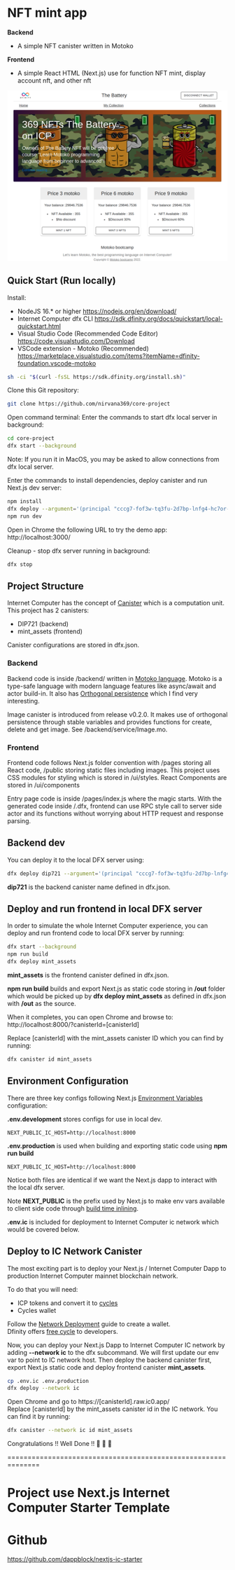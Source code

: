 # NFT mint app

**Backend**

- A simple NFT canister written in Motoko

**Frontend**

- A simple React HTML (Next.js) use for function NFT mint, display account nft, and other nft


![Screenshot](/public/Screenshot.png)

## Quick Start (Run locally)

Install:

- NodeJS 16.\* or higher https://nodejs.org/en/download/
- Internet Computer dfx CLI https://sdk.dfinity.org/docs/quickstart/local-quickstart.html
- Visual Studio Code (Recommended Code Editor) https://code.visualstudio.com/Download
- VSCode extension - Motoko (Recommended) https://marketplace.visualstudio.com/items?itemName=dfinity-foundation.vscode-motoko

```bash
sh -ci "$(curl -fsSL https://sdk.dfinity.org/install.sh)"
```

Clone this Git repository:

```bash
git clone https://github.com/nirvana369/core-project
```

Open command terminal:
Enter the commands to start dfx local server in background:

```bash
cd core-project
dfx start --background
```

Note: If you run it in MacOS, you may be asked to allow connections from dfx local server.

Enter the commands to install dependencies, deploy canister and run Next.js dev server:

```bash
npm install
dfx deploy --argument='(principal "cccg7-fof3w-tq3fu-2d7bp-lnfg4-hc7or-vzqwa-yditt-rgytn-7kpfq-zae", "The Battery", "B")'
npm run dev
```

Open in Chrome the following URL to try the demo app:  
http://localhost:3000/

Cleanup - stop dfx server running in background:

```bash
dfx stop
```

## Project Structure

Internet Computer has the concept of [Canister](https://sdk.dfinity.org/docs/developers-guide/concepts/canisters-code.html) which is a computation unit. This project has 2 canisters:

- DIP721 (backend)
- mint_assets (frontend)

Canister configurations are stored in dfx.json.

### Backend

Backend code is inside /backend/ written in [Motoko language](https://sdk.dfinity.org/docs/language-guide/motoko.html). Motoko is a type-safe language with modern language features like async/await and actor build-in. It also has [Orthogonal persistence](https://sdk.dfinity.org/docs/language-guide/motoko.html) which I find very interesting.

Image canister is introduced from release v0.2.0. It makes use of orthogonal persistence through stable variables and provides functions for create, delete and get image. See /backend/service/Image.mo.

### Frontend

Frontend code follows Next.js folder convention with /pages storing all React code, /public storing static files including images. This project uses CSS modules for styling which is stored in /ui/styles. React Components are stored in /ui/components

Entry page code is inside /pages/index.js where the magic starts. With the generated code inside /.dfx, frontend can use RPC style call to server side actor and its functions without worrying about HTTP request and response parsing.


## Backend dev

You can deploy it to the local DFX server using:

```bash
dfx deploy dip721 --argument='(principal "cccg7-fof3w-tq3fu-2d7bp-lnfg4-hc7or-vzqwa-yditt-rgytn-7kpfq-zae", "The Battery", "B")'
```

**dip721** is the backend canister name defined in dfx.json.

## Deploy and run frontend in local DFX server

In order to simulate the whole Internet Computer experience, you can deploy and run frontend code to local DFX server by running:

```bash
dfx start --background
npm run build
dfx deploy mint_assets
```

**mint_assets** is the frontend canister defined in dfx.json.

**npm run build** builds and export Next.js as static code storing in **/out** folder which would be picked up by **dfx deploy mint_assets** as defined in dfx.json with **/out** as the source.

When it completes, you can open Chrome and browse to:  
http://localhost:8000/?canisterId=[canisterId]

Replace [canisterId] with the mint_assets canister ID which you can find by running:

```bash
dfx canister id mint_assets
```

## Environment Configuration

There are three key configs following Next.js [Environment Variables](https://nextjs.org/docs/basic-features/environment-variables) configuration:

**.env.development** stores configs for use in local dev.

```
NEXT_PUBLIC_IC_HOST=http://localhost:8000
```

**.env.production** is used when building and exporting static code using **npm run build**

```
NEXT_PUBLIC_IC_HOST=http://localhost:8000
```

Notice both files are identical if we want the Next.js dapp to interact with the local dfx server.

Note **NEXT_PUBLIC** is the prefix used by Next.js to make env vars available to client side code through [build time inlining](https://nextjs.org/docs/basic-features/environment-variables).

**.env.ic** is included for deployment to Internet Computer ic network which would be covered below.

## Deploy to IC Network Canister

The most exciting part is to deploy your Next.js / Internet Computer Dapp to production Internet Computer mainnet blockchain network.

To do that you will need:

- ICP tokens and convert it to [cycles](https://sdk.dfinity.org/docs/developers-guide/concepts/tokens-cycles.html)
- Cycles wallet

Follow the [Network Deployment](https://sdk.dfinity.org/docs/quickstart/network-quickstart.html) guide to create a wallet.  
Dfinity offers [free cycle](https://faucet.dfinity.org/) to developers.

Now, you can deploy your Next.js Dapp to Internet Computer IC network by adding **--network ic** to the dfx subcommand. We will first update our env var to point to IC network host. Then deploy the backend canister first, export Next.js static code and deploy frontend canister **mint_assets**.

```bash
cp .env.ic .env.production
dfx deploy --network ic
```

Open Chrome and go to https://[canisterId].raw.ic0.app/  
Replace [canisterId] by the mint_assets canister id in the IC network. You can find it by running:

```bash
dfx canister --network ic id mint_assets
```

Congratulations !! Well Done !! 👏 🚀 🎉

==============================================================

# Project use Next.js Internet Computer Starter Template
# Github
https://github.com/dappblock/nextjs-ic-starter
